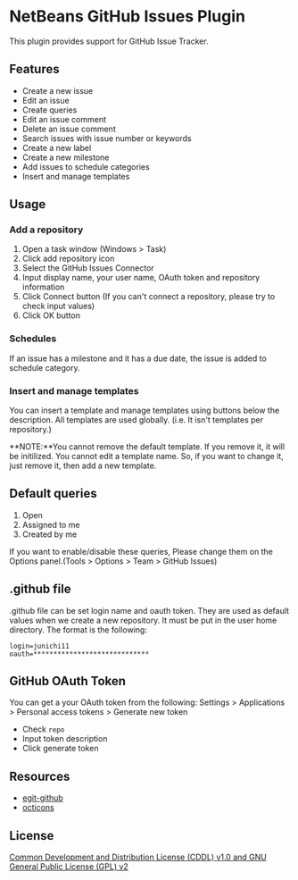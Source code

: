 # NetBeans GitHub Issues Plugin

This plugin provides support for GitHub Issue Tracker.

## Features

- Create a new issue
- Edit an issue
- Create queries
- Edit an issue comment
- Delete an issue comment
- Search issues with issue number or keywords
- Create a new label
- Create a new milestone
- Add issues to schedule categories
- Insert and manage templates

## Usage

### Add a repository

1. Open a task window (Windows > Task)
2. Click add repository icon
3. Select the GitHub Issues Connector
4. Input display name, your user name, OAuth token and repository information
5. Click Connect button (If you can't connect a repository, please try to check input values)
6. Click OK button

### Schedules

If an issue has a milestone and it has a due date, the issue is added to schedule category.

### Insert and manage templates

You can insert a template and manage templates using buttons below the description.
All templates are used globally. (i.e. It isn't templates per repository.)

**NOTE:**You cannot remove the default template. If you remove it, it will be initilized.
You cannot edit a template name. So, if you want to change it, just remove it, then add a new template.

## Default queries

1. Open
2. Assigned to me
3. Created by me

If you want to enable/disable these queries, Please change them on the Options panel.(Tools > Options > Team > GitHub Issues)

## .github file

.github file can be set login name and oauth token. They are used as default values when we create a new repository. 
It must be put in the user home directory.
The format is the following:

```
login=junichi11
oauth=*****************************
```

## GitHub OAuth Token

You can get a your OAuth token from the following: Settings > Applications > Personal access tokens > Generate new token

- Check `repo`
- Input token description
- Click generate token

## Resources

- [egit-github](https://github.com/eclipse/egit-github)
- [octicons](https://octicons.github.com/)

## License

[Common Development and Distribution License (CDDL) v1.0 and GNU General Public License (GPL) v2](http://netbeans.org/cddl-gplv2.html)
